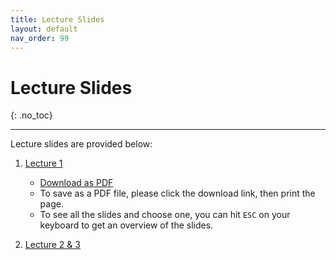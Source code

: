 ```yaml
---
title: Lecture Slides
layout: default
nav_order: 99
---
```


# Lecture Slides
{: .no_toc}

---

Lecture slides are provided below:

1. [Lecture 1](https://cse140l.github.io/fa24-lectures/lecture_slides/lecture_1.html)
    - [Download as PDF](https://cse140l.github.io/fa24-lectures/lecture_slides/lecture_1.html?print-pdf)
    - To save as a PDF file, please click the download link, then print the page.
    - To see all the slides and choose one, you can hit `ESC` on your keyboard to get an overview of the slides.

2. [Lecture 2 & 3](https://docs.google.com/presentation/d/1-JIhgXuBowfZhHiSf_sruf2iTUIJHRBZ/edit?usp=sharing&ouid=117025573451423217663&rtpof=true&sd=true)

